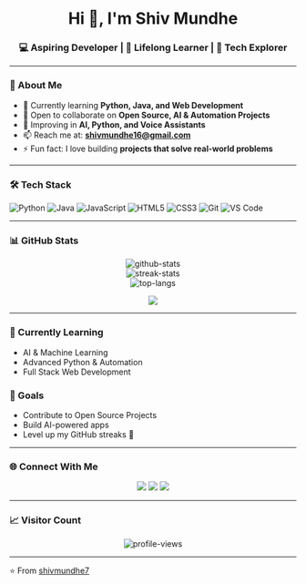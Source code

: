 <h1 align="center">Hi 👋, I'm Shiv Mundhe</h1>
<h3 align="center">💻 Aspiring Developer | 🌱 Lifelong Learner | 🚀 Tech Explorer</h3>

---

### 🌟 About Me
- 🌱 Currently learning **Python, Java, and Web Development**
- 🤝 Open to collaborate on **Open Source, AI & Automation Projects**
- 🧠 Improving in **AI, Python, and Voice Assistants**
- 📫 Reach me at: **shivmundhe16@gmail.com**
- ⚡ Fun fact: I love building **projects that solve real-world problems**

---

### 🛠️ Tech Stack
![Python](https://img.shields.io/badge/Python-3776AB?style=for-the-badge&logo=python&logoColor=white)
![Java](https://img.shields.io/badge/Java-ED8B00?style=for-the-badge&logo=java&logoColor=white)
![JavaScript](https://img.shields.io/badge/JavaScript-F7DF1E?style=for-the-badge&logo=javascript&logoColor=black)
![HTML5](https://img.shields.io/badge/HTML5-E34F26?style=for-the-badge&logo=html5&logoColor=white)
![CSS3](https://img.shields.io/badge/CSS3-1572B6?style=for-the-badge&logo=css3&logoColor=white)
![Git](https://img.shields.io/badge/Git-F05032?style=for-the-badge&logo=git&logoColor=white)
![VS Code](https://img.shields.io/badge/VS%20Code-007ACC?style=for-the-badge&logo=visual-studio-code&logoColor=white)

---

### 📊 GitHub Stats
<p align="center">
  <img src="https://github-readme-stats.vercel.app/api?username=shivmundhe7&show_icons=true&theme=radical" alt="github-stats" />
  <br>
  <img src="https://github-readme-streak-stats.herokuapp.com/?user=shivmundhe7&theme=radical" alt="streak-stats" />
  <br>
  <img src="https://github-readme-stats.vercel.app/api/top-langs/?username=shivmundhe7&layout=compact&theme=radical" alt="top-langs" />
</p>

<p align="center">
  <img src="https://github-profile-trophy.vercel.app/?username=shivmundhe7&theme=radical&column=7" />
</p>

---

### 🌱 Currently Learning
- AI & Machine Learning
- Advanced Python & Automation
- Full Stack Web Development

### 🎯 Goals
- Contribute to Open Source Projects
- Build AI-powered apps
- Level up my GitHub streaks 🚀

---

### 🌐 Connect With Me
<p align="center">
  <a href="https://www.linkedin.com/in/shivmundhe" target="_blank"><img src="https://img.shields.io/badge/LinkedIn-%230077B5.svg?&style=for-the-badge&logo=linkedin&logoColor=white" /></a>
  <a href="mailto:shivmundhe16@gmail.com"><img src="https://img.shields.io/badge/Gmail-D14836.svg?&style=for-the-badge&logo=gmail&logoColor=white" /></a>
  <a href="https://twitter.com/" target="_blank"><img src="https://img.shields.io/badge/Twitter-%231DA1F2.svg?&style=for-the-badge&logo=twitter&logoColor=white" /></a>
</p>

---

### 📈 Visitor Count
<p align="center">
  <img src="https://komarev.com/ghpvc/?username=shivmundhe7&label=Profile%20Views&color=0e75b6&style=flat" alt="profile-views" />
</p>

---

⭐️ From [shivmundhe7](https://github.com/shivmundhe7)
